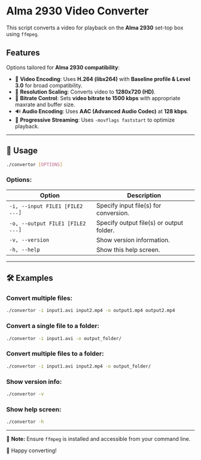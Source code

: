 # Alma 2930 Video Converter

This script converts a video for playback on the **Alma 2930** set-top box using `ffmpeg`.

## Features

Options tailored for **Alma 2930 compatibility**:

- 🎥 **Video Encoding**: Uses **H.264 (libx264)** with **Baseline profile & Level 3.0** for broad compatibility.
- 🔄 **Resolution Scaling**: Converts video to **1280x720 (HD)**.
- 🔧 **Bitrate Control**: Sets **video bitrate to 1500 kbps** with appropriate maxrate and buffer size.
- 🔊 **Audio Encoding**: Uses **AAC (Advanced Audio Codec)** at **128 kbps**.
- 🚀 **Progressive Streaming**: Uses `-movflags faststart` to optimize playback.

---

## 📌 Usage

```sh
./convertor [OPTIONS]
```

### Options:
| Option | Description |
|--------|-------------|
| `-i, --input FILE1 [FILE2 ...]` | Specify input file(s) for conversion. |
| `-o, --output FILE1 [FILE2 ...]` | Specify output file(s) or output folder. |
| `-v, --version` | Show version information. |
| `-h, --help` | Show this help screen. |

---

## 🛠 Examples

### Convert multiple files:
```sh
./convertor -i input1.avi input2.mp4 -o output1.mp4 output2.mp4
```

### Convert a single file to a folder:
```sh
./convertor -i input1.avi -o output_folder/
```

### Convert multiple files to a folder:
```sh
./convertor -i input1.avi input2.mp4 -o output_folder/
```

### Show version info:
```sh
./convertor -v
```

### Show help screen:
```sh
./convertor -h
```

---

📢 **Note:** Ensure `ffmpeg` is installed and accessible from your command line.

🚀 Happy converting!
